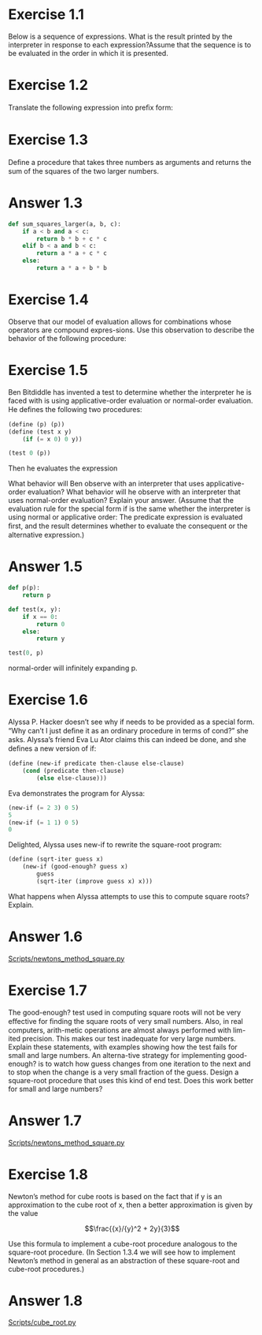 # Exercise 1.1

Below is a sequence of expressions. What is the result printed by the interpreter in response to each expression?Assume that the sequence is to be evaluated in the order in which it is presented.

# Exercise 1.2

Translate the following expression into preﬁx form:

# Exercise 1.3

Deﬁne a procedure that takes three numbers as arguments and returns the sum of the squares of the two larger numbers.

# Answer 1.3
```python
def sum_squares_larger(a, b, c):
    if a < b and a < c:
        return b * b + c * c
    elif b < a and b < c:
        return a * a + c * c
    else:
        return a * a + b * b
```

# Exercise 1.4

Observe that our model of evaluation allows for combinations whose operators are compound expres-sions. Use this observation to describe the behavior of the following procedure:

# Exercise 1.5

Ben Bitdiddle has invented a test to determine whether the interpreter he is faced with is using applicative-order evaluation or normal-order evaluation. He deﬁnes the following two procedures:

```scheme
(define (p) (p))
(define (test x y)
    (if (= x 0) 0 y))

(test 0 (p))
```

Then he evaluates the expression

What behavior will Ben observe with an interpreter that uses applicative-order evaluation? What behavior will he observe with an interpreter that uses normal-order evaluation? Explain your answer. (Assume that the evaluation rule for the special form if is the same whether the interpreter is using normal or applicative order: The predicate expression is evaluated ﬁrst, and the result determines whether to evaluate the consequent or the alternative expression.)

# Answer 1.5

```python
def p(p):
    return p

def test(x, y):
    if x == 0:
        return 0
    else:
        return y

test(0, p)
```

normal-order will infinitely expanding p.

# Exercise 1.6

Alyssa P. Hacker doesn’t see why if needs to be provided as a special form. “Why can’t I just deﬁne it as an ordinary procedure in terms of cond?” she asks. Alyssa’s friend Eva Lu Ator claims this can indeed be done, and she deﬁnes a new version of if:

```scheme
(define (new-if predicate then-clause else-clause)
    (cond (predicate then-clause)
        (else else-clause)))
```

Eva demonstrates the program for Alyssa:

```scheme
(new-if (= 2 3) 0 5)
5
(new-if (= 1 1) 0 5)
0
```

Delighted, Alyssa uses new-if to rewrite the square-root program:

```scheme
(define (sqrt-iter guess x)
    (new-if (good-enough? guess x)
        guess
        (sqrt-iter (improve guess x) x)))
```

What happens when Alyssa attempts to use this to compute square roots? Explain.

# Answer 1.6

[Scripts/newtons_method_square.py](Scripts/newtons_method_square.py)

# Exercise 1.7

The good-enough? test used in computing square roots will not be very eﬀective for ﬁnding the square roots of very small numbers. Also, in real computers, arith-metic operations are almost always performed with lim-ited precision. This makes our test inadequate for very large numbers. Explain these statements, with examples showing how the test fails for small and large numbers. An alterna-tive strategy for implementing good-enough? is to watch how guess changes from one iteration to the next and to stop when the change is a very small fraction of the guess. Design a square-root procedure that uses this kind of end test. Does this work better for small and large numbers?

# Answer 1.7

[Scripts/newtons_method_square.py](Scripts/newtons_method_square.py)

# Exercise 1.8

Newton’s method for cube roots is based on the fact that if y is an approximation to the cube root of x, then a better approximation is given by the value

$$\frac{{x}/{y}^2 + 2y}{3}$$

Use this formula to implement a cube-root procedure analogous to the square-root procedure. (In Section 1.3.4 we will see how to implement Newton’s method in general as an abstraction of these square-root and cube-root procedures.)


# Answer 1.8

[Scripts/cube_root.py](Scripts/cube_root.py)